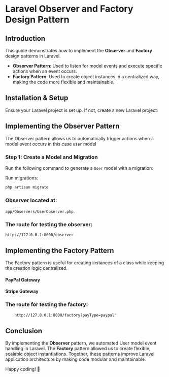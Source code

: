 # Laravel Observer and Factory Design Pattern

## Introduction
This guide demonstrates how to implement the **Observer** and **Factory** design patterns in Laravel.

- **Observer Pattern**: Used to listen for model events and execute specific actions when an event occurs.
- **Factory Pattern**: Used to create object instances in a centralized way, making the code more flexible and maintainable.

## Installation & Setup
Ensure your Laravel project is set up. If not, create a new Laravel project:

## Implementing the Observer Pattern
The Observer pattern allows us to automatically trigger actions when a model event occurs in this case `User` model

### Step 1: Create a Model and Migration
Run the following command to generate a `User` model with a migration:

Run migrations:

```sh
php artisan migrate
```

### Observer located at: 
`app/Observers/UserObserver.php`.

### The route for testing the observer:
```
http://127.0.0.1:8000/observer
```

## Implementing the Factory Pattern
The Factory pattern is useful for creating instances of a class while keeping the creation logic centralized.

#### PayPal Gateway

#### Stripe Gateway

### The route for testing the factory:

```sh
    http://127.0.0.1:8000/factory?payType=paypal"
```

## Conclusion
By implementing the **Observer** pattern, we automated User model event handling in Laravel. The **Factory** pattern allowed us to create flexible, scalable object instantiations. Together, these patterns improve Laravel application architecture by making code modular and maintainable.

Happy coding! 🚀


